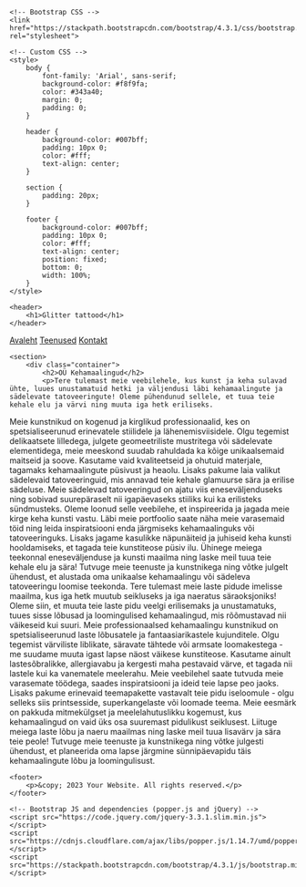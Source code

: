 <!DOCTYPE html>
<html lang="en">

<head>
    <meta charset="UTF-8">
    <meta name="viewport" content="width=device-width, initial-scale=1.0">
    <meta name="description" content="Tegeleme Tallinnas glitter tattoode maalimisega.">
    <meta name="keywords" content="kehamaalingud, glitter tattoo, näomaalingud, laste pidu, laste sünnipäev, festival, näomaalingud Tallinnas, glitter tattoo tallinn, ">
    <title>Glitter tattoo</title>

    <!-- Bootstrap CSS -->
    <link href="https://stackpath.bootstrapcdn.com/bootstrap/4.3.1/css/bootstrap.min.css" rel="stylesheet">

    <!-- Custom CSS -->
    <style>
        body {
            font-family: 'Arial', sans-serif;
            background-color: #f8f9fa;
            color: #343a40;
            margin: 0;
            padding: 0;
        }

        header {
            background-color: #007bff;
            padding: 10px 0;
            color: #fff;
            text-align: center;
        }

        section {
            padding: 20px;
        }

        footer {
            background-color: #007bff;
            padding: 10px 0;
            color: #fff;
            text-align: center;
            position: fixed;
            bottom: 0;
            width: 100%;
        }
    </style>
</head>

<body>

    <header>
        <h1>Glitter tattood</h1>
    </header>
<nav>
    <div class="nav-items">
        <a href="/">Avaleht</a>
        <a href="/">Teenused</a>
        <a href="/">Kontakt</a>
    </div>
</nav>

    <section>
        <div class="container">
            <h2>OÜ Kehamaalingud</h2>
            <p>Tere tulemast meie veebilehele, kus kunst ja keha sulavad ühte, luues unustamatuid hetki ja väljendusi läbi kehamaalingute ja sädelevate tatoveeringute! Oleme pühendunud sellele, et tuua teie kehale elu ja värvi ning muuta iga hetk eriliseks.
Meie kunstnikud on kogenud ja kirglikud professionaalid, kes on spetsialiseerunud erinevatele stiilidele ja lähenemisviisidele. Olgu tegemist delikaatsete lilledega, julgete geomeetriliste mustritega või sädelevate elementidega, meie meeskond suudab rahuldada ka kõige unikaalsemaid maitseid ja soove.
Kasutame vaid kvaliteetseid ja ohutuid materjale, tagamaks kehamaalingute püsivust ja heaolu. Lisaks pakume laia valikut sädelevaid tatoveeringuid, mis annavad teie kehale glamuurse sära ja erilise sädeluse. Meie sädelevad tatoveeringud on ajatu viis eneseväljenduseks ning sobivad suurepäraselt nii igapäevaseks stiiliks kui ka erilisteks sündmusteks.
Oleme loonud selle veebilehe, et inspireerida ja jagada meie kirge keha kunsti vastu. Läbi meie portfoolio saate näha meie varasemaid töid ning leida inspiratsiooni enda järgmiseks kehamaalinguks või tatoveeringuks. Lisaks jagame kasulikke näpunäiteid ja juhiseid keha kunsti hooldamiseks, et tagada teie kunstiteose püsiv ilu.
Ühinege meiega teekonnal eneseväljenduse ja kunsti maailma ning laske meil tuua teie kehale elu ja sära! Tutvuge meie teenuste ja kunstnikega ning võtke julgelt ühendust, et alustada oma unikaalse kehamaalingu või sädeleva tatoveeringu loomise teekonda.
Tere tulemast meie laste pidude imelisse maailma, kus iga hetk muutub seikluseks ja iga naeratus säraoksjoniks! Oleme siin, et muuta teie laste pidu veelgi erilisemaks ja unustamatuks, tuues sisse lõbusad ja loomingulised kehamaalingud, mis rõõmustavad nii väikeseid kui suuri.
Meie professionaalsed kehamaalingu kunstnikud on spetsialiseerunud laste lõbusatele ja fantaasiarikastele kujunditele. Olgu tegemist värviliste liblikate, säravate tähtede või armsate loomakestega - me suudame muuta igast lapse näost väikese kunstiteose. Kasutame ainult lastesõbralikke, allergiavabu ja kergesti maha pestavaid värve, et tagada nii lastele kui ka vanematele meelerahu.
Meie veebilehel saate tutvuda meie varasemate töödega, saades inspiratsiooni ja ideid teie lapse peo jaoks. Lisaks pakume erinevaid teemapakette vastavalt teie pidu iseloomule - olgu selleks siis printsesside, superkangelaste või loomade teema. Meie eesmärk on pakkuda mitmekülgset ja meelelahutuslikku kogemust, kus kehamaalingud on vaid üks osa suuremast pidulikust seiklusest.
Liituge meiega laste lõbu ja naeru maailmas ning laske meil tuua lisavärv ja sära teie peole! Tutvuge meie teenuste ja kunstnikega ning võtke julgesti ühendust, et planeerida oma lapse järgmine sünnipäevapidu täis kehamaalingute lõbu ja loomingulisust.


</p>
        </div>
    </section>

    <footer>
        <p>&copy; 2023 Your Website. All rights reserved.</p>
    </footer>

    <!-- Bootstrap JS and dependencies (popper.js and jQuery) -->
    <script src="https://code.jquery.com/jquery-3.3.1.slim.min.js"></script>
    <script src="https://cdnjs.cloudflare.com/ajax/libs/popper.js/1.14.7/umd/popper.min.js"></script>
    <script src="https://stackpath.bootstrapcdn.com/bootstrap/4.3.1/js/bootstrap.min.js"></script>

</body>

</html>

